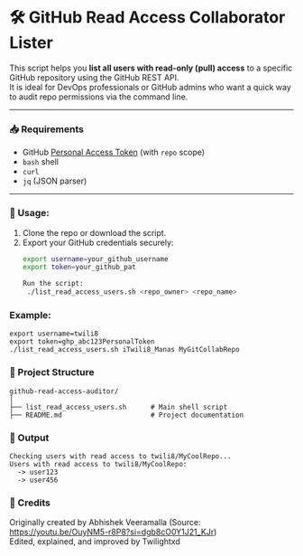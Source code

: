 # 🛠️ GitHub Read Access Collaborator Lister

This script helps you **list all users with read-only (pull) access** to a specific GitHub repository using the GitHub REST API. <br>
It is ideal for DevOps professionals or GitHub admins who want a quick way to audit repo permissions via the command line.

---

### 📥 Requirements

- GitHub [Personal Access Token](https://github.com/settings/tokens) (with `repo` scope)
- `bash` shell
- `curl`
- `jq` (JSON parser)

---

### 🚀 Usage:

1. Clone the repo or download the script.
2. Export your GitHub credentials securely:
   ```bash
   export username=your_github_username
   export token=your_github_pat

   Run the script:
    ./list_read_access_users.sh <repo_owner> <repo_name>

### Example:

```plaintext
export username=twili8
export token=ghp_abc123PersonalToken
./list_read_access_users.sh iTwili8_Manas MyGitCollabRepo
````

### 📁 Project Structure

```plaintext
github-read-access-auditor/
│
├── list_read_access_users.sh      # Main shell script
├── README.md                      # Project documentation
```

### 🏃 Output

```plaintext
Checking users with read access to twili8/MyCoolRepo...
Users with read access to twili8/MyCoolRepo:
  -> user123
  -> user456
```

### 👏 Credits

Originally created by Abhishek Veeramalla (Source: https://youtu.be/OuyNM5-r8P8?si=dgb8cO0Y1J21_KJr) <br>
Edited, explained, and improved by Twilightxd
